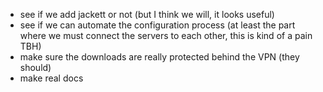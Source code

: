 - see if we add jackett or not (but I think we will, it looks useful)
- see if we can automate the configuration process (at least the part where we
  must connect the servers to each other, this is kind of a pain TBH)
- make sure the downloads are really protected behind the VPN (they should)
- make real docs
